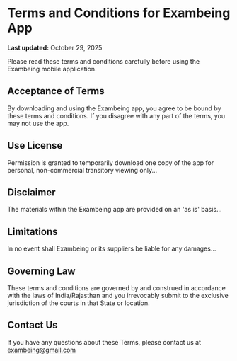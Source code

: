 # Terms and Conditions for Exambeing App

**Last updated:** October 29, 2025

Please read these terms and conditions carefully before using the Exambeing mobile application.

## Acceptance of Terms
By downloading and using the Exambeing app, you agree to be bound by these terms and conditions. If you disagree with any part of the terms, you may not use the app.

## Use License
Permission is granted to temporarily download one copy of the app for personal, non-commercial transitory viewing only...

## Disclaimer
The materials within the Exambeing app are provided on an 'as is' basis...

## Limitations
In no event shall Exambeing or its suppliers be liable for any damages...

## Governing Law
These terms and conditions are governed by and construed in accordance with the laws of India/Rajasthan and you irrevocably submit to the exclusive jurisdiction of the courts in that State or location.

## Contact Us
If you have any questions about these Terms, please contact us at exambeing@gmail.com
